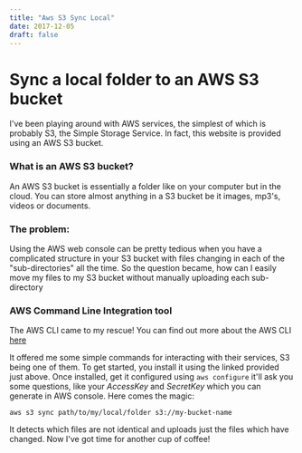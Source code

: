 ```yaml
---
title: "Aws S3 Sync Local"
date: 2017-12-05
draft: false
---
```


# Sync a local folder to an AWS S3 bucket

I've been playing around with AWS services, the simplest of which is probably S3, the Simple Storage Service. In fact, this website is provided using an AWS S3 bucket.

### What is an AWS S3 bucket?

An AWS S3 bucket is essentially a folder like on your computer but in the cloud. You can store almost anything in a S3 bucket be it images, mp3's, videos or documents.

### The problem:

Using the AWS web console can be pretty tedious when you have a complicated structure in your S3 bucket with files changing in each of the "sub-directories" all the time. So the question became, how can I easily move my files to my S3 bucket without manually uploading each sub-directory

### AWS Command Line Integration tool

The AWS CLI came to my rescue! You can find out more about the AWS CLI [here](https://github.com/aws/aws-cli)

It offered me some simple commands for interacting with their services, S3 being one of them. To get started, you install it using the linked provided just above. Once installed, get it configured using `aws configure` it'll ask you some questions, like your *AccessKey* and *SecretKey* which you can generate in AWS console. Here comes the magic:

``` shell
aws s3 sync path/to/my/local/folder s3://my-bucket-name
```

It detects which files are not identical and uploads just the files which have changed. Now I've got time for another cup of coffee!